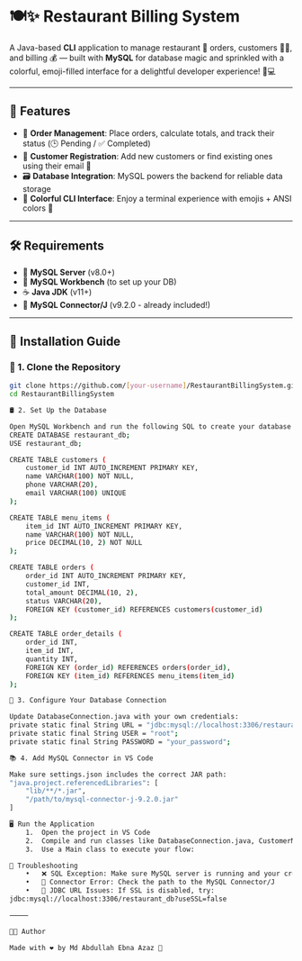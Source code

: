 # 🍽️✨ Restaurant Billing System

A Java-based **CLI** application to manage restaurant 🍜 orders, customers 🧑‍💼, and billing 💰 — built with **MySQL** for database magic and sprinkled with a colorful, emoji-filled interface for a delightful developer experience! 🎉💻

---

## 🌟 Features
- 🧾 **Order Management**: Place orders, calculate totals, and track their status (🕒 Pending / ✅ Completed)
- 🧍 **Customer Registration**: Add new customers or find existing ones using their email 📧
- 🗃️ **Database Integration**: MySQL powers the backend for reliable data storage
- 🎨 **Colorful CLI Interface**: Enjoy a terminal experience with emojis + ANSI colors 🌈

---

## 🛠️ Requirements
- 🐬 **MySQL Server** (v8.0+)
- 🧰 **MySQL Workbench** (to set up your DB)
- ☕ **Java JDK** (v11+)
- 🔗 **MySQL Connector/J** (v9.2.0 - already included!)

---

## 🚀 Installation Guide

### 🔄 1. Clone the Repository
```bash
git clone https://github.com/[your-username]/RestaurantBillingSystem.git
cd RestaurantBillingSystem

🛢️ 2. Set Up the Database

Open MySQL Workbench and run the following SQL to create your database & tables:
CREATE DATABASE restaurant_db;
USE restaurant_db;

CREATE TABLE customers (
    customer_id INT AUTO_INCREMENT PRIMARY KEY,
    name VARCHAR(100) NOT NULL,
    phone VARCHAR(20),
    email VARCHAR(100) UNIQUE
);

CREATE TABLE menu_items (
    item_id INT AUTO_INCREMENT PRIMARY KEY,
    name VARCHAR(100) NOT NULL,
    price DECIMAL(10, 2) NOT NULL
);

CREATE TABLE orders (
    order_id INT AUTO_INCREMENT PRIMARY KEY,
    customer_id INT,
    total_amount DECIMAL(10, 2),
    status VARCHAR(20),
    FOREIGN KEY (customer_id) REFERENCES customers(customer_id)
);

CREATE TABLE order_details (
    order_id INT,
    item_id INT,
    quantity INT,
    FOREIGN KEY (order_id) REFERENCES orders(order_id),
    FOREIGN KEY (item_id) REFERENCES menu_items(item_id)
);

🧩 3. Configure Your Database Connection

Update DatabaseConnection.java with your own credentials:
private static final String URL = "jdbc:mysql://localhost:3306/restaurant_db";
private static final String USER = "root";
private static final String PASSWORD = "your_password";

📚 4. Add MySQL Connector in VS Code

Make sure settings.json includes the correct JAR path:
"java.project.referencedLibraries": [
    "lib/**/*.jar",
    "/path/to/mysql-connector-j-9.2.0.jar"
]

🖥️ Run the Application
	1.	Open the project in VS Code
	2.	Compile and run classes like DatabaseConnection.java, CustomerManager.java, and OrderManager.java
	3.	Use a Main class to execute your flow:

🚨 Troubleshooting
	•	❌ SQL Exception: Make sure MySQL server is running and your credentials are correct
	•	🔌 Connector Error: Check the path to the MySQL Connector/J
	•	🔐 JDBC URL Issues: If SSL is disabled, try:
jdbc:mysql://localhost:3306/restaurant_db?useSSL=false

⸻

👨‍💻 Author

Made with ❤️ by Md Abdullah Ebna Azaz 🌟


